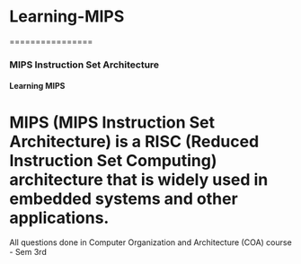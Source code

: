# Learning-MIPS
================
### MIPS Instruction Set Architecture
#### Learning MIPS
MIPS (MIPS Instruction Set Architecture) is a RISC (Reduced Instruction Set Computing)
architecture that is widely used in embedded systems and other applications.
================

All questions done in Computer Organization and Architecture (COA) course - Sem 3rd
